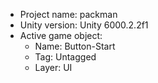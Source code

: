 <!-- UNITY CODE ASSIST INSTRUCTIONS START -->
- Project name: packman
- Unity version: Unity 6000.2.2f1
- Active game object:
  - Name: Button-Start
  - Tag: Untagged
  - Layer: UI
<!-- UNITY CODE ASSIST INSTRUCTIONS END -->